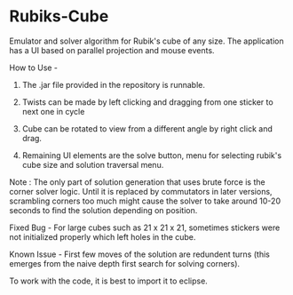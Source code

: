 # Rubiks-Cube
Emulator and solver algorithm for Rubik's cube of any size. The application has a UI based on parallel projection and mouse events.

How to Use -

1) The .jar file provided in the repository is runnable.

2) Twists can be made by left clicking and dragging from one sticker to next one in cycle

3) Cube can be rotated to view from a different angle by right click and drag.

4) Remaining UI elements are the solve button, menu for selecting rubik's cube size and solution traversal menu.

Note : The only part of solution generation that uses brute force is the corner solver logic. Until it is replaced by commutators in later versions, scrambling corners too much might cause the solver to take around 10-20 seconds to find the solution depending on position.

Fixed Bug - For large cubes such as 21 x 21 x 21, sometimes stickers were not initialized properly which left holes in the cube.

Known Issue - First few moves of the solution are redundent turns (this emerges from the naive depth first search for solving corners).

To work with the code, it is best to import it to eclipse.
